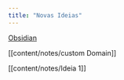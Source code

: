 ```yaml
---
title: "Novas Ideias"
---
```


[Obsidian](obsidian.md)

[[content/notes/custom Domain]]

[[content/notes/Ideia 1]]

